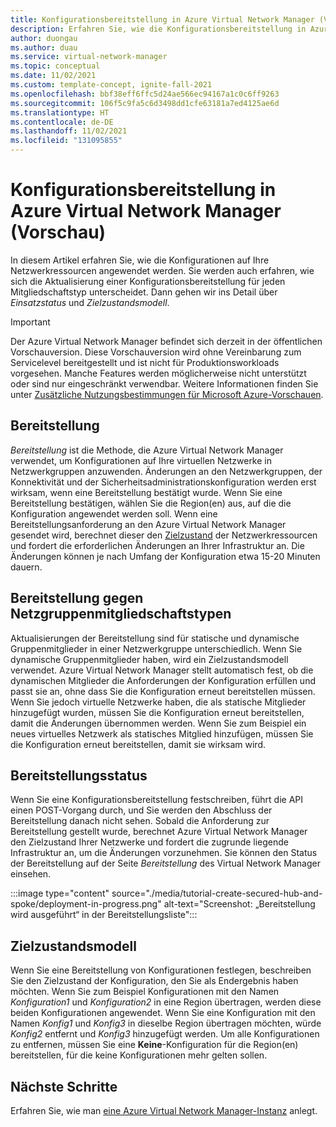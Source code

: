 ```yaml
---
title: Konfigurationsbereitstellung in Azure Virtual Network Manager (Vorschau)
description: Erfahren Sie, wie die Konfigurationsbereitstellung in Azure Virtual Network Manager funktioniert.
author: duongau
ms.author: duau
ms.service: virtual-network-manager
ms.topic: conceptual
ms.date: 11/02/2021
ms.custom: template-concept, ignite-fall-2021
ms.openlocfilehash: bbf38eff6ffc5d24ae566ec94167a1c0c6ff9263
ms.sourcegitcommit: 106f5c9fa5c6d3498dd1cfe63181a7ed4125ae6d
ms.translationtype: HT
ms.contentlocale: de-DE
ms.lasthandoff: 11/02/2021
ms.locfileid: "131095855"
---
```

# <a name="configuration-deployments-in-azure-virtual-network-manager-preview"></a>Konfigurationsbereitstellung in Azure Virtual Network Manager (Vorschau)

In diesem Artikel erfahren Sie, wie die Konfigurationen auf Ihre Netzwerkressourcen angewendet werden. Sie werden auch erfahren, wie sich die Aktualisierung einer Konfigurationsbereitstellung für jeden Mitgliedschaftstyp unterscheidet. Dann gehen wir ins Detail über *Einsatzstatus* und *Zielzustandsmodell*.

> [!IMPORTANT]
> Der Azure Virtual Network Manager befindet sich derzeit in der öffentlichen Vorschauversion.
> Diese Vorschauversion wird ohne Vereinbarung zum Servicelevel bereitgestellt und ist nicht für Produktionsworkloads vorgesehen. Manche Features werden möglicherweise nicht unterstützt oder sind nur eingeschränkt verwendbar.
> Weitere Informationen finden Sie unter [Zusätzliche Nutzungsbestimmungen für Microsoft Azure-Vorschauen](https://azure.microsoft.com/support/legal/preview-supplemental-terms/).

## <a name="deployment"></a>Bereitstellung

*Bereitstellung* ist die Methode, die Azure Virtual Network Manager verwendet, um Konfigurationen auf Ihre virtuellen Netzwerke in Netzwerkgruppen anzuwenden. Änderungen an den Netzwerkgruppen, der Konnektivität und der Sicherheitsadministrationskonfiguration werden erst wirksam, wenn eine Bereitstellung bestätigt wurde. Wenn Sie eine Bereitstellung bestätigen, wählen Sie die Region(en) aus, auf die die Konfiguration angewendet werden soll. Wenn eine Bereitstellungsanforderung an den Azure Virtual Network Manager gesendet wird, berechnet dieser den [Zielzustand](#goalstate) der Netzwerkressourcen und fordert die erforderlichen Änderungen an Ihrer Infrastruktur an. Die Änderungen können je nach Umfang der Konfiguration etwa 15-20 Minuten dauern.

## <a name="deployment-against-network-group-membership-types"></a><a name="deployment"></a>Bereitstellung gegen Netzgruppenmitgliedschaftstypen

Aktualisierungen der Bereitstellung sind für statische und dynamische Gruppenmitglieder in einer Netzwerkgruppe unterschiedlich. Wenn Sie dynamische Gruppenmitglieder haben, wird ein Zielzustandsmodell verwendet. Azure Virtual Network Manager stellt automatisch fest, ob die dynamischen Mitglieder die Anforderungen der Konfiguration erfüllen und passt sie an, ohne dass Sie die Konfiguration erneut bereitstellen müssen. Wenn Sie jedoch virtuelle Netzwerke haben, die als statische Mitglieder hinzugefügt wurden, müssen Sie die Konfiguration erneut bereitstellen, damit die Änderungen übernommen werden. Wenn Sie zum Beispiel ein neues virtuelles Netzwerk als statisches Mitglied hinzufügen, müssen Sie die Konfiguration erneut bereitstellen, damit sie wirksam wird.

## <a name="deployment-status"></a>Bereitstellungsstatus

Wenn Sie eine Konfigurationsbereitstellung festschreiben, führt die API einen POST-Vorgang durch, und Sie werden den Abschluss der Bereitstellung danach nicht sehen. Sobald die Anforderung zur Bereitstellung gestellt wurde, berechnet Azure Virtual Network Manager den Zielzustand Ihrer Netzwerke und fordert die zugrunde liegende Infrastruktur an, um die Änderungen vorzunehmen. Sie können den Status der Bereitstellung auf der Seite *Bereitstellung* des Virtual Network Manager einsehen.

:::image type="content" source="./media/tutorial-create-secured-hub-and-spoke/deployment-in-progress.png" alt-text="Screenshot: „Bereitstellung wird ausgeführt“ in der Bereitstellungsliste":::

## <a name="goal-state-model"></a><a name = "goalstate"></a> Zielzustandsmodell

Wenn Sie eine Bereitstellung von Konfigurationen festlegen, beschreiben Sie den Zielzustand der Konfiguration, den Sie als Endergebnis haben möchten. Wenn Sie zum Beispiel Konfigurationen mit den Namen *Konfiguration1* und *Konfiguration2* in eine Region übertragen, werden diese beiden Konfigurationen angewendet. Wenn Sie eine Konfiguration mit den Namen *Konfig1* und *Konfig3* in dieselbe Region übertragen möchten, würde *Konfig2* entfernt und *Konfig3* hinzugefügt werden. Um alle Konfigurationen zu entfernen, müssen Sie eine **Keine**-Konfiguration für die Region(en) bereitstellen, für die keine Konfigurationen mehr gelten sollen.

## <a name="next-steps"></a>Nächste Schritte

Erfahren Sie, wie man [eine Azure Virtual Network Manager-Instanz](create-virtual-network-manager-portal.md) anlegt.
